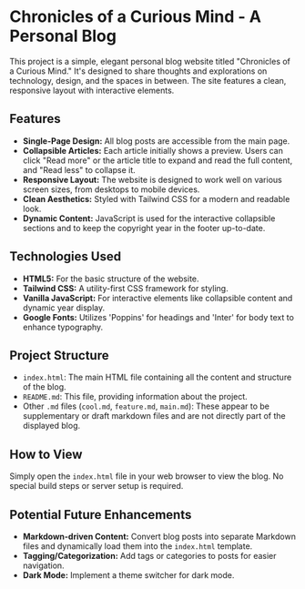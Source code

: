 # Chronicles of a Curious Mind - A Personal Blog

This project is a simple, elegant personal blog website titled "Chronicles of a Curious Mind." It's designed to share thoughts and explorations on technology, design, and the spaces in between. The site features a clean, responsive layout with interactive elements.

## Features

*   **Single-Page Design:** All blog posts are accessible from the main page.
*   **Collapsible Articles:** Each article initially shows a preview. Users can click "Read more" or the article title to expand and read the full content, and "Read less" to collapse it.
*   **Responsive Layout:** The website is designed to work well on various screen sizes, from desktops to mobile devices.
*   **Clean Aesthetics:** Styled with Tailwind CSS for a modern and readable look.
*   **Dynamic Content:** JavaScript is used for the interactive collapsible sections and to keep the copyright year in the footer up-to-date.

## Technologies Used

*   **HTML5:** For the basic structure of the website.
*   **Tailwind CSS:** A utility-first CSS framework for styling.
*   **Vanilla JavaScript:** For interactive elements like collapsible content and dynamic year display.
*   **Google Fonts:** Utilizes 'Poppins' for headings and 'Inter' for body text to enhance typography.

## Project Structure

*   `index.html`: The main HTML file containing all the content and structure of the blog.
*   `README.md`: This file, providing information about the project.
*   Other `.md` files (`cool.md`, `feature.md`, `main.md`): These appear to be supplementary or draft markdown files and are not directly part of the displayed blog.

## How to View

Simply open the `index.html` file in your web browser to view the blog. No special build steps or server setup is required.

## Potential Future Enhancements

*   **Markdown-driven Content:** Convert blog posts into separate Markdown files and dynamically load them into the `index.html` template.
*   **Tagging/Categorization:** Add tags or categories to posts for easier navigation.
*   **Dark Mode:** Implement a theme switcher for dark mode.
